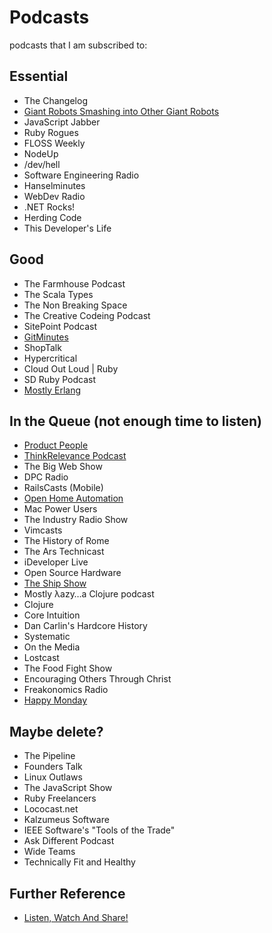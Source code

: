 # Podcasts

podcasts that I am subscribed to:

## Essential

- The Changelog
- [Giant Robots Smashing into Other Giant Robots](http://learn.thoughtbot.com/podcast)
- JavaScript Jabber
- Ruby Rogues
- FLOSS Weekly
- NodeUp
- /dev/hell
- Software Engineering Radio
- Hanselminutes
- WebDev Radio
- .NET Rocks!
- Herding Code
- This Developer's Life

## Good

- The Farmhouse Podcast
- The Scala Types
- The Non Breaking Space
- The Creative Codeing Podcast
- SitePoint Podcast
- [GitMinutes](http://www.gitminutes.com)
- ShopTalk
- Hypercritical
- Cloud Out Loud | Ruby
- SD Ruby Podcast
- [Mostly Erlang](http://mostlyerlang.com)

## In the Queue (not enough time to listen)

- [Product People](http://productpeople.tv)
- [ThinkRelevance Podcast](http://thinkrelevance.com/blog/tags/podcast)
- The Big Web Show
- DPC Radio
- RailsCasts (Mobile)
- [Open Home Automation](http://openhomeautomation.net/)
- Mac Power Users
- The Industry Radio Show
- Vimcasts
- The History of Rome
- The Ars Technicast
- iDeveloper Live
- Open Source Hardware
- [The Ship Show](http://theshipshow.com)
- Mostly λazy…a Clojure podcast
- Clojure
- Core Intuition
- Dan Carlin's Hardcore History
- Systematic
- On the Media
- Lostcast
- The Food Fight Show
- Encouraging Others Through Christ
- Freakonomics Radio
- [Happy Monday](http://happymondaypodcast.com)

## Maybe delete?
 
- The Pipeline
- Founders Talk
- Linux Outlaws
- The JavaScript Show
- Ruby Freelancers
- Lococast.net
- Kalzumeus Software
- IEEE Software's "Tools of the Trade"
- Ask Different Podcast
- Wide Teams
- Technically Fit and Healthy

## Further Reference

- [Listen, Watch And Share!](http://www.smashingmagazine.com/2013/04/19/podcasts-for-designers-developers)
